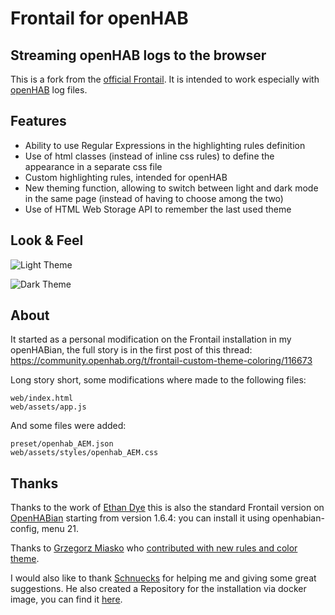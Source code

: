 # Frontail for openHAB
## Streaming openHAB logs to the browser

This is a fork from the [official Frontail](https://github.com/mthenw/frontail). It is intended to work especially with [openHAB](https://www.openhab.org) log files.


## Features

*   Ability to use Regular Expressions in the highlighting rules definition
*   Use of html classes (instead of inline css rules) to define the appearance in a separate css file
*   Custom highlighting rules, intended for openHAB
*   New theming function, allowing to switch between light and dark mode in the same page (instead of having to choose among the two)
*   Use of HTML Web Storage API to remember the last used theme


## Look & Feel

![Light Theme](https://community-openhab-org.s3.dualstack.eu-central-1.amazonaws.com/optimized/3X/4/c/4c7cf71bb4a91b42a5897e8eedae9b40cb69af93_2_690x460.jpeg)

![Dark Theme](https://community-openhab-org.s3.dualstack.eu-central-1.amazonaws.com/optimized/3X/f/c/fcaebc3ca9cb3f182d8d59ef3aa5f322a6fd9a55_2_690x460.jpeg)


## About

It started as a personal modification on the Frontail installation in my openHABian, the full story is in the first post of this thread:
<https://community.openhab.org/t/frontail-custom-theme-coloring/116673>

Long story short, some modifications where made to the following files:
```
web/index.html
web/assets/app.js
```

And some files were added:
```
preset/openhab_AEM.json
web/assets/styles/openhab_AEM.css
```


## Thanks

Thanks to the work of [Ethan Dye](https://github.com/ecdye) this is also the standard Frontail version on [OpenHABian](https://github.com/openhab/openhabian) starting from version 1.6.4: you can install it using openhabian-config, menu 21.

Thanks to [Grzegorz Miasko](https://github.com/gieemek/openHAB_Frontail_AGM_Theme) who [contributed with new rules and color theme](https://community.openhab.org/t/frontail-custom-theme-coloring/116673/98?u=aem).

I would also like to thank [Schnuecks](https://github.com/Schnuecks) for helping me and giving some great suggestions. He also created a Repository for the installation via docker image, you can find it [here](https://github.com/Schnuecks/frontail_AEM).
